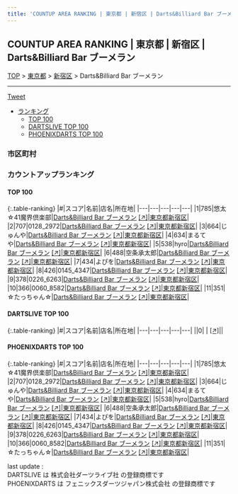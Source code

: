 ```yaml
---
title: 'COUNTUP AREA RANKING | 東京都 | 新宿区 | Darts&Billiard Bar ブーメラン'
---
```

## COUNTUP AREA RANKING | 東京都 | 新宿区 | Darts&Billiard Bar ブーメラン

[TOP](/darts/rank/) > [東京都](/darts/rank/東京都/) > [新宿区](/darts/rank/東京都/新宿区/) > Darts&Billiard Bar ブーメラン

___

<a href="https://twitter.com/share?ref_src=twsrc%5Etfw" data-text="COUNTUP AREA RANKING | 東京都新宿区Darts&Billiard Bar ブーメラン" class="twitter-share-button" data-hashtags="DARTSLIVE,PHOENIXDARTS,darts,ダーツ" data-show-count="false">Tweet</a>

* [ランキング](#カウントアップランキング)
    * [TOP 100](#top-100)
    * [DARTSLIVE TOP 100](#dartslive-top-100)
    * [PHOENIXDARTS TOP 100](#phoenixdarts-top-100)

### 市区町村

<ul>

</ul>

### カウントアップランキング

#### TOP 100



{:.table-ranking}
|#|スコア|名前|店名|所在地|
|---|---|---|---|---|
|1|785|<span class="rank-name-pd">悠太☆41魔界倶楽部</span>|<a href="/darts/rank/shops/66688.html">Darts&Billiard Bar ブーメラン</a> <a href="https://vs.phoenixdarts.com/jp/shop/shopDetailInfo/s_66688?s_seq=66688">[↗]</a>|<a href="/darts/rank/東京都/新宿区">東京都新宿区</a>|
|2|707|<span class="rank-name-pd">0128_2972</span>|<a href="/darts/rank/shops/66688.html">Darts&Billiard Bar ブーメラン</a> <a href="https://vs.phoenixdarts.com/jp/shop/shopDetailInfo/s_66688?s_seq=66688">[↗]</a>|<a href="/darts/rank/東京都/新宿区">東京都新宿区</a>|
|3|664|<span class="rank-name-pd">じゅんや</span>|<a href="/darts/rank/shops/66688.html">Darts&Billiard Bar ブーメラン</a> <a href="https://vs.phoenixdarts.com/jp/shop/shopDetailInfo/s_66688?s_seq=66688">[↗]</a>|<a href="/darts/rank/東京都/新宿区">東京都新宿区</a>|
|4|634|<span class="rank-name-pd">まるてや</span>|<a href="/darts/rank/shops/66688.html">Darts&Billiard Bar ブーメラン</a> <a href="https://vs.phoenixdarts.com/jp/shop/shopDetailInfo/s_66688?s_seq=66688">[↗]</a>|<a href="/darts/rank/東京都/新宿区">東京都新宿区</a>|
|5|538|<span class="rank-name-pd">hyro</span>|<a href="/darts/rank/shops/66688.html">Darts&Billiard Bar ブーメラン</a> <a href="https://vs.phoenixdarts.com/jp/shop/shopDetailInfo/s_66688?s_seq=66688">[↗]</a>|<a href="/darts/rank/東京都/新宿区">東京都新宿区</a>|
|6|488|<span class="rank-name-pd">空条承太郎</span>|<a href="/darts/rank/shops/66688.html">Darts&Billiard Bar ブーメラン</a> <a href="https://vs.phoenixdarts.com/jp/shop/shopDetailInfo/s_66688?s_seq=66688">[↗]</a>|<a href="/darts/rank/東京都/新宿区">東京都新宿区</a>|
|7|434|<span class="rank-name-pd">よぴを</span>|<a href="/darts/rank/shops/66688.html">Darts&Billiard Bar ブーメラン</a> <a href="https://vs.phoenixdarts.com/jp/shop/shopDetailInfo/s_66688?s_seq=66688">[↗]</a>|<a href="/darts/rank/東京都/新宿区">東京都新宿区</a>|
|8|426|<span class="rank-name-pd">0145_4347</span>|<a href="/darts/rank/shops/66688.html">Darts&Billiard Bar ブーメラン</a> <a href="https://vs.phoenixdarts.com/jp/shop/shopDetailInfo/s_66688?s_seq=66688">[↗]</a>|<a href="/darts/rank/東京都/新宿区">東京都新宿区</a>|
|9|378|<span class="rank-name-pd">0226_6263</span>|<a href="/darts/rank/shops/66688.html">Darts&Billiard Bar ブーメラン</a> <a href="https://vs.phoenixdarts.com/jp/shop/shopDetailInfo/s_66688?s_seq=66688">[↗]</a>|<a href="/darts/rank/東京都/新宿区">東京都新宿区</a>|
|10|366|<span class="rank-name-pd">0060_8582</span>|<a href="/darts/rank/shops/66688.html">Darts&Billiard Bar ブーメラン</a> <a href="https://vs.phoenixdarts.com/jp/shop/shopDetailInfo/s_66688?s_seq=66688">[↗]</a>|<a href="/darts/rank/東京都/新宿区">東京都新宿区</a>|
|11|351|<span class="rank-name-pd">☆たっちゃん☆</span>|<a href="/darts/rank/shops/66688.html">Darts&Billiard Bar ブーメラン</a> <a href="https://vs.phoenixdarts.com/jp/shop/shopDetailInfo/s_66688?s_seq=66688">[↗]</a>|<a href="/darts/rank/東京都/新宿区">東京都新宿区</a>|


#### DARTSLIVE TOP 100



{:.table-ranking}
|#|スコア|名前|店名|所在地|
|---|---|---|---|---|
||0|<span class="rank-name-dl"> </span>|<a href="/darts/rank/shops/.html"></a> <a href="">[↗]</a>|<a href="/darts/rank//"></a>|


#### PHOENIXDARTS TOP 100



{:.table-ranking}
|#|スコア|名前|店名|所在地|
|---|---|---|---|---|
|1|785|<span class="rank-name-pd">悠太☆41魔界倶楽部</span>|<a href="/darts/rank/shops/66688.html">Darts&Billiard Bar ブーメラン</a> <a href="https://vs.phoenixdarts.com/jp/shop/shopDetailInfo/s_66688?s_seq=66688">[↗]</a>|<a href="/darts/rank/東京都/新宿区">東京都新宿区</a>|
|2|707|<span class="rank-name-pd">0128_2972</span>|<a href="/darts/rank/shops/66688.html">Darts&Billiard Bar ブーメラン</a> <a href="https://vs.phoenixdarts.com/jp/shop/shopDetailInfo/s_66688?s_seq=66688">[↗]</a>|<a href="/darts/rank/東京都/新宿区">東京都新宿区</a>|
|3|664|<span class="rank-name-pd">じゅんや</span>|<a href="/darts/rank/shops/66688.html">Darts&Billiard Bar ブーメラン</a> <a href="https://vs.phoenixdarts.com/jp/shop/shopDetailInfo/s_66688?s_seq=66688">[↗]</a>|<a href="/darts/rank/東京都/新宿区">東京都新宿区</a>|
|4|634|<span class="rank-name-pd">まるてや</span>|<a href="/darts/rank/shops/66688.html">Darts&Billiard Bar ブーメラン</a> <a href="https://vs.phoenixdarts.com/jp/shop/shopDetailInfo/s_66688?s_seq=66688">[↗]</a>|<a href="/darts/rank/東京都/新宿区">東京都新宿区</a>|
|5|538|<span class="rank-name-pd">hyro</span>|<a href="/darts/rank/shops/66688.html">Darts&Billiard Bar ブーメラン</a> <a href="https://vs.phoenixdarts.com/jp/shop/shopDetailInfo/s_66688?s_seq=66688">[↗]</a>|<a href="/darts/rank/東京都/新宿区">東京都新宿区</a>|
|6|488|<span class="rank-name-pd">空条承太郎</span>|<a href="/darts/rank/shops/66688.html">Darts&Billiard Bar ブーメラン</a> <a href="https://vs.phoenixdarts.com/jp/shop/shopDetailInfo/s_66688?s_seq=66688">[↗]</a>|<a href="/darts/rank/東京都/新宿区">東京都新宿区</a>|
|7|434|<span class="rank-name-pd">よぴを</span>|<a href="/darts/rank/shops/66688.html">Darts&Billiard Bar ブーメラン</a> <a href="https://vs.phoenixdarts.com/jp/shop/shopDetailInfo/s_66688?s_seq=66688">[↗]</a>|<a href="/darts/rank/東京都/新宿区">東京都新宿区</a>|
|8|426|<span class="rank-name-pd">0145_4347</span>|<a href="/darts/rank/shops/66688.html">Darts&Billiard Bar ブーメラン</a> <a href="https://vs.phoenixdarts.com/jp/shop/shopDetailInfo/s_66688?s_seq=66688">[↗]</a>|<a href="/darts/rank/東京都/新宿区">東京都新宿区</a>|
|9|378|<span class="rank-name-pd">0226_6263</span>|<a href="/darts/rank/shops/66688.html">Darts&Billiard Bar ブーメラン</a> <a href="https://vs.phoenixdarts.com/jp/shop/shopDetailInfo/s_66688?s_seq=66688">[↗]</a>|<a href="/darts/rank/東京都/新宿区">東京都新宿区</a>|
|10|366|<span class="rank-name-pd">0060_8582</span>|<a href="/darts/rank/shops/66688.html">Darts&Billiard Bar ブーメラン</a> <a href="https://vs.phoenixdarts.com/jp/shop/shopDetailInfo/s_66688?s_seq=66688">[↗]</a>|<a href="/darts/rank/東京都/新宿区">東京都新宿区</a>|
|11|351|<span class="rank-name-pd">☆たっちゃん☆</span>|<a href="/darts/rank/shops/66688.html">Darts&Billiard Bar ブーメラン</a> <a href="https://vs.phoenixdarts.com/jp/shop/shopDetailInfo/s_66688?s_seq=66688">[↗]</a>|<a href="/darts/rank/東京都/新宿区">東京都新宿区</a>|


<div class="footer border-top border-gray-light mt-5 pt-3 text-right text-gray">
    last update : <span style="font-weight: italic" id="foot_last_modified"></span><br />
    DARTSLIVE は 株式会社ダーツライブ社 の登録商標です<br />
    PHOENIXDARTS は フェニックスダーツジャパン株式会社 の登録商標です<br />
</div>

<script src="https://cdnjs.cloudflare.com/ajax/libs/jquery.tablesorter/2.31.3/js/jquery.tablesorter.min.js" integrity="sha512-qzgd5cYSZcosqpzpn7zF2ZId8f/8CHmFKZ8j7mU4OUXTNRd5g+ZHBPsgKEwoqxCtdQvExE5LprwwPAgoicguNg==" crossorigin="anonymous" referrerpolicy="no-referrer"></script>
<link rel="stylesheet" href="https://cdnjs.cloudflare.com/ajax/libs/jquery.tablesorter/2.31.3/css/theme.default.min.css" integrity="sha512-wghhOJkjQX0Lh3NSWvNKeZ0ZpNn+SPVXX1Qyc9OCaogADktxrBiBdKGDoqVUOyhStvMBmJQ8ZdMHiR3wuEq8+w==" crossorigin="anonymous" referrerpolicy="no-referrer" />
<script>
$(function() {
    $(".table-ranking").tablesorter({sortList:[[0, 0]]});
    $("#foot_last_modified").text(formatDate(new Date(document.lastModified), 'yyyy-MM-dd HH:mm:ss'));
});
</script>

<script async src="https://platform.twitter.com/widgets.js" charset="utf-8"></script>